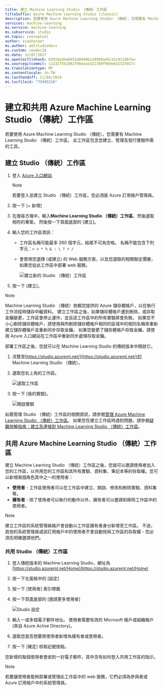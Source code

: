 ```yaml
---
title: 建立 Machine Learning Studio （傳統）工作區
titleSuffix: Azure Machine Learning Studio (classic)
description: 若要使用 Azure Machine Learning Studio （傳統），您需要有 Machine Learning Studio （傳統）工作區。 此工作區包含您建立、管理及發行實驗所需的工具。
services: machine-learning
ms.service: machine-learning
ms.subservice: studio
ms.topic: conceptual
author: xiaoharper
ms.author: amlstudiodocs
ms.custom: seodec18
ms.date: 12/07/2017
ms.openlocfilehash: 6302ded4ab951d0490b128989a45c41c013db7ea
ms.sourcegitcommit: c22327552d62f88aeaa321189f9b9a631525027c
ms.translationtype: MT
ms.contentlocale: zh-TW
ms.lasthandoff: 11/04/2019
ms.locfileid: "73493210"
---
```

# <a name="create-and-share-an-azure-machine-learning-studio-classic-workspace"></a>建立和共用 Azure Machine Learning Studio （傳統）工作區

若要使用 Azure Machine Learning Studio （傳統），您需要有 Machine Learning Studio （傳統）工作區。 此工作區包含您建立、管理及發行實驗所需的工具。

## <a name="create-a-studio-classic-workspace"></a>建立 Studio （傳統）工作區

1. 登入 [Azure 入口網站](https://portal.azure.com/)

    > [!NOTE]
    > 若要登入並建立 Studio （傳統）工作區，您必須是 Azure 訂用帳戶管理員。 
    >
    > 

2. 按一下 [+ 新增]

3. 在搜尋方塊中，輸入**Machine Learning Studio （傳統）工作區**，然後選取相符的專案。 然後按一下頁面底部的 [建立]。

4. 輸入您的工作區資訊：

   - 工作區名稱可能最多 260 個字元，結尾不可為空格。 名稱不能包含下列字元︰`< > * % & : \ ? + /`
   - 會使用您選擇 (或建立) 的 Web 服務方案，以及您選取的相關聯定價層，如果您從此工作區中部署 web 服務。

     ![建立新的 Studio （傳統）工作區](./media/create-workspace/create-new-workspace.png)

5. 按一下 [建立]。

> [!NOTE]
> Machine Learning Studio （傳統）依賴您提供的 Azure 儲存體帳戶，以在執行工作流程時儲存中繼資料。 建立工作區之後，如果儲存體帳戶遭到刪除，或存取金鑰變更，工作區會停止運作，並且該工作區中的所有實驗將會失敗。
如果您不小心刪除儲存體帳戶，請使用與所刪除儲存體帳戶相同的區域中的相同名稱來重新建立儲存體帳戶並重新同步存取金鑰。 如果您變更了儲存體帳戶存取金鑰，請使用 Azure 入口網站在工作區中重新同步處理存取金鑰。

部署工作區之後，您就可以在 Machine Learning Studio 的傳統版本中開啟它。

1. 流覽至[https://studio.azureml.net/](https://studio.azureml.net/)的 Machine Learning Studio （傳統）。

2. 選取您右上角的工作區。

    ![選取工作區](./media/create-workspace/open-workspace.png)

3. 按一下 [我的實驗]。

    ![開啟實驗](./media/create-workspace/my-experiments.png)

如需管理 Studio （傳統）工作區的相關資訊，請參閱[管理 Azure Machine Learning Studio （傳統）工作區](manage-workspace.md)。
如果您在建立工作區時遇到問題，請參閱[疑難排解指南：建立及連接到 Machine Learning Studio （傳統）工作區](troubleshooting-creating-ml-workspace.md)。


## <a name="share-an-azure-machine-learning-studio-classic-workspace"></a>共用 Azure Machine Learning Studio （傳統）工作區
建立 Machine Learning Studio （傳統）工作區之後，您就可以邀請使用者加入您的工作區，以共用您的工作區和其所有實驗、資料集、筆記本等的存取權。您可以新增兩個角色其中之一的使用者：

* **使用者** - 工作區使用者可以在工作區中建立、開啟、修改和刪除實驗、資料集等。
* **擁有者** - 除了使用者可以執行的動作以外，擁有者可以邀請和移除工作區中的使用者。

> [!NOTE]
> 建立工作區的系統管理員帳戶會自動以工作區擁有者身分新增至工作區。 不過，其他的系統管理員或該訂用帳戶中的使用者不會自動授與工作區的存取權 - 您必須先明確邀請他們。
> 
> 

### <a name="to-share-a-studio-classic-workspace"></a>共用 Studio （傳統）工作區

1. 登入傳統版本的 Machine Learning Studio，網址為[https://studio.azureml.net/Home](https://studio.azureml.net/Home)

2. 按一下左面板中的 [設定]

3. 按一下 [使用者] 索引標籤

4. 按一下頁面底部的 [邀請更多使用者]

    ![Studio 設定](./media/create-workspace/settings.png)

5. 輸入一或多個電子郵件地址。 使用者需要有效的 Microsoft 帳戶或組織帳戶 (來自 Azure Active Directory)。

6. 選取您是否想要將使用者新增為擁有者或使用者。

7. 按一下 [確定] 核取記號按鈕。

您新增的每個使用者會收到一封電子郵件，其中含有如何登入共用工作區的指示。

> [!NOTE]
> 若要讓使用者能夠部署或管理此工作區中的 web 服務，它們必須為參與者或 Azure 訂用帳戶中的系統管理員。 



